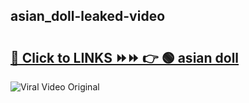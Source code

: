 
 ## asian_doll-leaked-video 

# <h2><a href="https://clipsfans.com/asian_doll&ref=git">🔗 Click to LINKS ⏩⏩ 👉 🟢 asian doll </a></h2>

<a href="https://clipsfans.com/asian_doll&ref=git" rel="nofollow" data-target="animated-image.originalLink"><img src="https://i.ibb.co.com/xMMVF88/686577567.gif" alt="Viral Video Original" style="max-width: 100%; display: inline-block;" data-target="animated-image.originalImage"></a>
